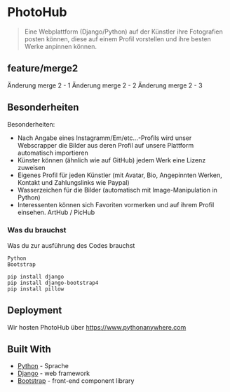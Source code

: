 # PhotoHub

> Eine Webplattform (Django/Python) auf der Künstler ihre Fotografien posten können, diese auf einem Profil vorstellen und ihre besten Werke anpinnen können. 

## feature/merge2
Änderung merge 2 - 1
Änderung merge 2 - 2
Änderung merge 2 - 3

## Besonderheiten
Besonderheiten:
- Nach Angabe eines Instagramm/Em/etc...-Profils wird unser Webscrapper die Bilder aus deren Profil auf unsere Plattform automatisch importieren
- Künster können (ähnlich wie auf GitHub) jedem Werk eine Lizenz zuweisen
- Eigenes Profil für jeden Künstler (mit Avatar, Bio, Angepinnten Werken, Kontakt und Zahlungslinks wie Paypal)
- Wasserzeichen für die Bilder (automatisch mit Image-Manipulation in Python)
- Interessenten können sich Favoriten vormerken und auf ihrem Profil einsehen.
ArtHub / PicHub

### Was du brauchst

Was du zur ausführung des Codes brauchst

```
Python
Bootstrap
```

```
pip install django
pip install django-bootstrap4
pip install pillow
```

## Deployment

Wir hosten PhotoHub über https://www.pythonanywhere.com

## Built With

* [Python](https://www.python.org) - Sprache
* [Django](https://www.djangoproject.com) - web framework
* [Bootstrap](https://getbootstrap.com) - front-end component library